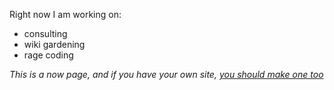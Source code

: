 <!-- njnmdoc: title="Now"  -->

Right now I am working on:

* consulting
* wiki gardening
* rage coding

*This is a now page, and if you have your own site, [you should make one too](https://nownownow.com/about)*

